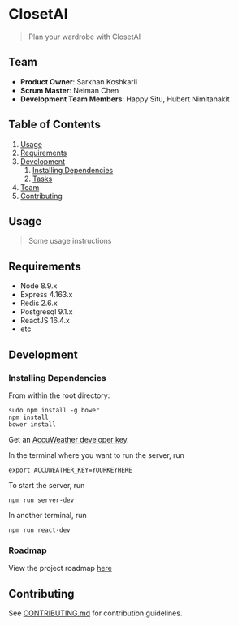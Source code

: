 # ClosetAI

> Plan your wardrobe with ClosetAI

## Team

  - __Product Owner__: Sarkhan Koshkarli
  - __Scrum Master__: Neiman Chen
  - __Development Team Members__: Happy Situ, Hubert Nimitanakit

## Table of Contents

1. [Usage](#Usage)
1. [Requirements](#requirements)
1. [Development](#development)
    1. [Installing Dependencies](#installing-dependencies)
    1. [Tasks](#tasks)
1. [Team](#team)
1. [Contributing](#contributing)

## Usage

> Some usage instructions

## Requirements

- Node 8.9.x
- Express 4.163.x
- Redis 2.6.x
- Postgresql 9.1.x
- ReactJS 16.4.x
- etc

## Development

### Installing Dependencies

From within the root directory:

```
sudo npm install -g bower
npm install
bower install
```

Get an [AccuWeather developer key](https://www.developer.accuweather.com/).

In the terminal where you want to run the server, run 
```
export ACCUWEATHER_KEY=YOURKEYHERE
```

To start the server, run
```
npm run server-dev
```

In another terminal, run
```
npm run react-dev
```

### Roadmap

View the project roadmap [here](https://github.com/shelfExpress/closet_ai/issues)


## Contributing

See [CONTRIBUTING.md](_CONTRIBUTING.md) for contribution guidelines.


